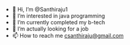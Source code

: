 - 👋 Hi, I’m @Santhiraju1
- 👀 I’m interested in java programming 
- 🌱 I’m currently completed my b-tech 
- 💞️ I’m actually looking for a job 
- 📫 How to reach me csanthiraju@gmail.com

<!---
Santhiraju1/Santhiraju1 is a ✨ special ✨ repository because its `README.md` (this file) appears on your GitHub profile.
You can click the Preview link to take a look at your changes.
--->
